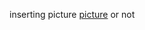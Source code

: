 inserting picture
[picture](https://raw.githubusercontent.com/ncats/epi4GARD/master/EpiExtract4GARD/datasets/EpiCustomV3/Text%20Labeling4.png)
or not

